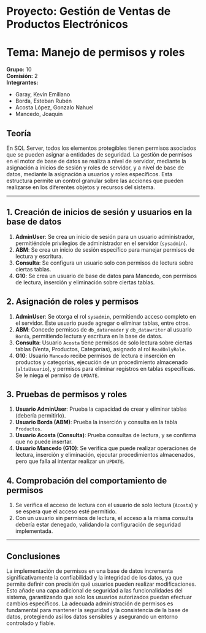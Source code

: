 # Proyecto: Gestión de Ventas de Productos Electrónicos
# Tema: Manejo de permisos y roles

**Grupo:** 10  
**Comisión:** 2  
**Integrantes:**  
- Garay, Kevin Emiliano  
- Borda, Esteban Rubén
- Acosta López, Gonzalo Nahuel
- Mancedo, Joaquin  

## Teoría
En SQL Server, todos los elementos protegibles tienen permisos asociados que se pueden asignar a entidades de seguridad. La gestión de permisos en el motor de base de datos se realiza a nivel de servidor, mediante la asignación a inicios de sesión y roles de servidor, y a nivel de base de datos, mediante la asignación a usuarios y roles específicos. Esta estructura permite un control granular sobre las acciones que pueden realizarse en los diferentes objetos y recursos del sistema.

---

## 1. Creación de inicios de sesión y usuarios en la base de datos
1. **AdminUser**: Se crea un inicio de sesión para un usuario administrador, permitiéndole privilegios de administrador en el servidor (`sysadmin`).
2. **ABM**: Se crea un inicio de sesión específico para manejar permisos de lectura y escritura.
3. **Consulta**: Se configura un usuario solo con permisos de lectura sobre ciertas tablas.
4. **G10**: Se crea un usuario de base de datos para Mancedo, con permisos de lectura, inserción y eliminación sobre ciertas tablas.

## 2. Asignación de roles y permisos
1. **AdminUser**: Se otorga el rol `sysadmin`, permitiendo acceso completo en el servidor. Este usuario puede agregar o eliminar tablas, entre otros.
2. **ABM**: Concede permisos de `db_datareader` y `db_datawriter` al usuario `Borda`, permitiendo lectura y escritura en la base de datos.
3. **Consulta**: Usuario `Acosta` tiene permisos de solo lectura sobre ciertas tablas (Venta, Productos, Categorías), asignado al rol `ReadOnlyRole`.
4. **G10**: Usuario `Mancedo` recibe permisos de lectura e inserción en productos y categorías, ejecución de un procedimiento almacenado (`altaUsuario`), y permisos para eliminar registros en tablas específicas. Se le niega el permiso de `UPDATE`.

## 3. Pruebas de permisos y roles
1. **Usuario AdminUser**: Prueba la capacidad de crear y eliminar tablas (debería permitirlo).
2. **Usuario Borda (ABM)**: Prueba la inserción y consulta en la tabla `Productos`.
3. **Usuario Acosta (Consulta)**: Prueba consultas de lectura, y se confirma que no puede insertar.
4. **Usuario Mancedo (G10)**: Se verifica que puede realizar operaciones de lectura, inserción y eliminación, ejecutar procedimientos almacenados, pero que falla al intentar realizar un `UPDATE`.

## 4. Comprobación del comportamiento de permisos
1. Se verifica el acceso de lectura con el usuario de solo lectura (`Acosta`) y se espera que el acceso esté permitido.
2. Con un usuario sin permisos de lectura, el acceso a la misma consulta debería estar denegado, validando la configuración de seguridad implementada.

---

## Conclusiones
La implementación de permisos en una base de datos incrementa significativamente la confiabilidad y la integridad de los datos, ya que permite definir con precisión qué usuarios pueden realizar modificaciones. Esto añade una capa adicional de seguridad a las funcionalidades del sistema, garantizando que solo los usuarios autorizados puedan efectuar cambios específicos. La adecuada administración de permisos es fundamental para mantener la seguridad y la consistencia de la base de datos, protegiendo así los datos sensibles y asegurando un entorno controlado y fiable.
